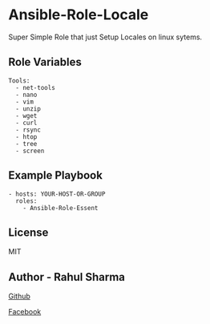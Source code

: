 # Ansible-Role-Locale
Super Simple Role that just Setup Locales on linux sytems.


Role Variables
--------------
```
Tools:
  - net-tools
  - nano
  - vim
  - unzip
  - wget
  - curl
  - rsync
  - htop
  - tree
  - screen

```


Example Playbook
----------------

    - hosts: YOUR-HOST-OR-GROUP
      roles:
    	- Ansible-Role-Essent

License
-------

MIT

Author - Rahul Sharma
------------

[Github](https://github.com/Rahulsharma0810)

[Facebook](https://www.facebook.com/rahulsharma0810)